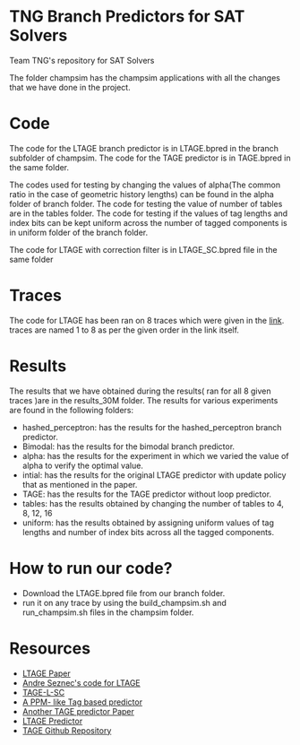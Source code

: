 # TNG Branch Predictors for SAT Solvers
Team TNG's repository for SAT Solvers

The folder champsim has the champsim applications with all the changes that we have done in the project.

# Code
The code for the LTAGE branch predictor is in LTAGE.bpred in the branch subfolder of champsim. 
The code for the TAGE predictor is in TAGE.bpred in the same folder. 

The codes used for testing by changing the values of alpha(The common ratio in the case of geometric history lengths) can be found in the alpha folder of branch folder. The code for testing the value of number of tables are in the tables folder. The code for testing if the values of tag lengths and index bits can be kept uniform across the number of tagged components is in uniform folder of the branch folder. 

The code for LTAGE with correction filter is in LTAGE_SC.bpred file in the same folder


# Traces
The code for LTAGE has been ran on 8 traces which were given in the [link](https://www.dropbox.com/sh/xs2t9y4cuqlgrlp/AAC9pt2aCq64eiLviUlmWl_aa/front-end-bound?dl=0&subfolder_nav_tracking=1). traces are named 1 to 8 as per the given order in the link itself. 

# Results
The results that we have obtained during the results( ran for all 8 given traces )are in the results_30M folder. The results for various experiments are found in the following folders:
- hashed_perceptron: has the results for the hashed_perceptron branch predictor. 
- Bimodal: has the results for the bimodal branch predictor.
- alpha: has the results for the experiment in which we varied the value of alpha to verify the optimal value. 
- intial: has the results for the original LTAGE predictor with update policy that as mentioned in the paper. 
- TAGE: has the results for the TAGE predictor without loop predictor. 
- tables: has the results obtained by changing the number of tables to 4, 8, 12, 16
- uniform: has the results obtained by assigning uniform values of tag lengths and number of index bits across all the tagged components.

# How to run our code?
- Download the LTAGE.bpred file from our branch folder.
- run it on any trace by using the build_champsim.sh and run_champsim.sh files in the champsim folder. 

# Resources 
- [LTAGE Paper](https://www.irisa.fr/caps/people/seznec/L-TAGE.pdf)
- [Andre Seznec's code for LTAGE](https://jilp.org/cbp2016/program.html) 
- [TAGE-L-SC](https://safari.ethz.ch/digitaltechnik/spring2019/lib/exe/fetch.php?media=tage-sc-l2014seznec.pdf)
- [A PPM- like Tag based predictor](https://inria.hal.science/hal-03406188/document#:~:text=Page%204-,A%20PPM%2Dlike%2C%20tag%2Dbased%20branch%20predictor,a%200%2F1%20final%20prediction.)
- [Another TAGE predictor Paper](http://www.irisa.fr/caps/people/seznec/JILP-COTTAGE.pdf)
- [LTAGE Predictor](https://github.com/KanPard005/RISCY_V_TAGE)
- [TAGE Github Repository](https://github.com/boubinjg/BranchPrediction)

